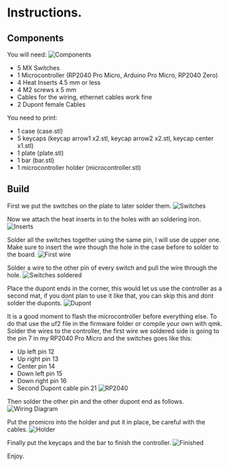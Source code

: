# Instructions.
## Components
You will need:
![Components](https://i.imgur.com/wVauXgf.jpg)

- 5 MX Switches
- 1 Microcontroller (RP2040 Pro Micro, Arduino Pro Micro, RP2040 Zero)
- 4 Heat Inserts 4.5 mm or less
- 4 M2 screws x 5 mm
- Cables for the wiring, ethernet cables work fine
- 2 Dupont female Cables

You need to print:
- 1 case (case.stl)
- 5 keycaps (keycap arrow1 x2.stl, keycap arrow2 x2.stl, keycap center x1.stl)
- 1 plate (plate.stl)
- 1 bar (bar.stl)
- 1 microcontroller holder (microcontroller.stl)

## Build
First we put the switches on the plate to later solder them.
![Switches](https://i.imgur.com/AnvdcJx.jpg)

Now we attach the heat inserts in to the holes with an soldering iron.
![Inserts](https://i.imgur.com/MbHzNHk.jpg)

Solder all the switches together using the same pin, I will use de upper one. Make sure to insert the wire though the hole in the case before to solder to the board.
![First wire](https://i.imgur.com/3rOBQm8.jpg)

Solder a wire to the other pin of every switch and pull the wire through the hole.
![Switches soldered](https://i.imgur.com/v6JmflF.jpg)

Place the dupont ends in the corner, this would let us use the controller as a second mat, if you dont plan to use it like that, you can skip this and dont solder the duponts.
![Dupont](https://i.imgur.com/Dgfcuru.jpg)

It is a good moment to flash the microcontroller before everything else. To do that use the uf2 file in the firmware folder or compile your own with qmk. 
Solder the wires to the controller, the first wire we soldered side is going to the pin 7 in my RP2040 Pro Micro and the switches goes like this:
- Up left pin 12
- Up right pin 13
- Center pin 14
- Down left pin 15
- Down right pin 16
- Second Dupont cable pin 21
![RP2040](https://i.imgur.com/l9Os39X.jpg)

Then solder the other pin and the other dupont end as follows.
![Wiring Diagram](https://i.imgur.com/6nDXdAr.png)

Put the promicro into the holder and put it in place, be careful with the cables.
![Holder](https://i.imgur.com/8FTlnH4.jpg)

Finally put the keycaps and the bar to finish the controller. 
![Finished](https://i.imgur.com/frNcckp.jpg)

Enjoy.

